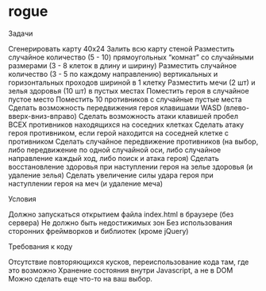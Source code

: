 # rogue

Задачи

Сгенерировать карту 40x24
Залить всю карту стеной
Разместить случайное количество (5 - 10) прямоугольных “комнат” со случайными размерами (3 - 8 клеток в длину и ширину)
Разместить случайное количество (3 - 5 по каждому направлению)
вертикальных и горизонтальных проходов шириной в 1 клетку
Разместить мечи (2 шт) и зелья здоровья (10 шт) в пустых местах
Поместить героя в случайное пустое место
Поместить 10 противников с случайные пустые места
Сделать возможность передвижения героя клавишами WASD
(влево-вверх-вниз-вправо)
Сделать возможность атаки клавишей пробел ВСЕХ противников
находящихся на соседних клетках
Сделать атаку героя противником, если герой находится на соседней клетке с противником
Сделать случайное передвижение противников (на выбор, либо передвижение по одной случайной оси, либо случайное направление каждый ход, либо поиск и атака героя)
Сделать восстановление здоровья при наступлении героя на зелье
здоровья (и удаление зелья)
Сделать увеличение силы удара героя при наступлении героя на меч
(и удаление меча)

Условия

Должно запускаться открытием файла index.html в браузере (без сервера)
Не должно быть недостижимых зон
Без использования сторонних фреймворков и библиотек (кроме jQuery)

Требования к коду

Отсутствие повторяющихся кусков, переиспользование кода там, где это возможно
Хранение состояния внутри Javascript, а не в DOM
Можно сделать еще что-то на ваш выбор.
